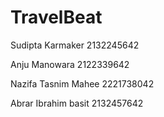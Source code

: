 # TravelBeat

Sudipta Karmaker 2132245642

Anju Manowara 2122339642

Nazifa Tasnim Mahee 2221738042

Abrar Ibrahim basit 2132457642

